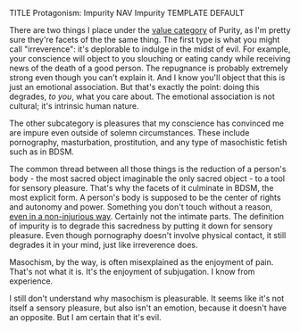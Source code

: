 TITLE Protagonism: Impurity
NAV Impurity
TEMPLATE DEFAULT

There are two things I place under the [value category](virtues) of Purity, as I'm pretty sure they're facets of the the same thing. The first type is what you might call "irreverence": it's deplorable to indulge in the midst of evil. For example, your conscience will object to you slouching or eating candy while receiving news of the death of a good person. The repugnance is probably extremely strong even though you can't explain it. And I know you'll object that this is just an emotional association. But that's exactly the point: doing this degrades, *to you*, what you care about. The emotional association is not cultural; it's intrinsic human nature.

The other subcategory is pleasures that my conscience has convinced me are impure even outside of solemn circumstances. These include pornography, masturbation, prostitution, and any type of masochistic fetish such as in BDSM.

The common thread between all those things is the reduction of a person's body - the most sacred object imaginable <span class="note">the only sacred object</span> - to a tool for sensory pleasure. That's why the facets of it culminate in BDSM, the most explicit form. A person's body is supposed to be the center of rights and autonomy and power. Something you don't touch without a reason, [even in a non-injurious way](lessons/harm). Certainly not the intimate parts. The definition of impurity is to degrade this sacredness by putting it down for sensory pleasure. Even though pornography doesn't involve physical contact, it still degrades it in your mind, just like irreverence does.

Masochism, by the way, is often misexplained as the enjoyment of pain. That's not what it is. It's the enjoyment of subjugation. I know from experience.

I still don't understand why masochism is pleasurable. It seems like it's not itself a sensory pleasure, but also isn't an emotion, because it doesn't have an opposite. But I am certain that it's evil.
